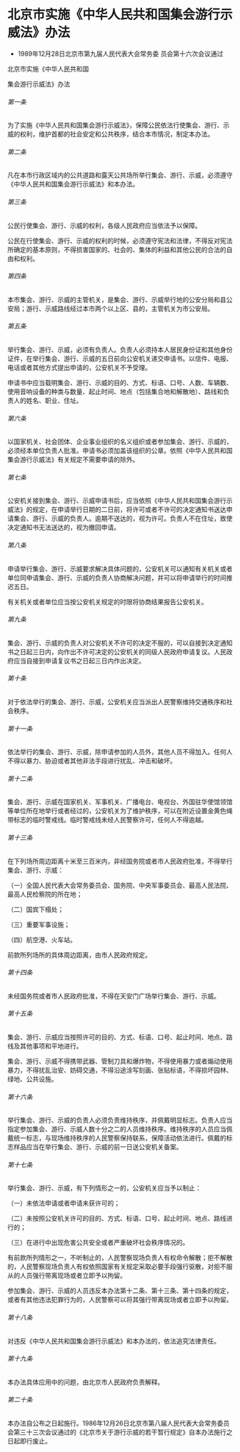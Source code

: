 # 北京市实施《中华人民共和国集会游行示威法》办法

- 1989年12月28日北京市第九届人民代表大会常务委
  员会第十六次会议通过

<!-- INFO END -->

北京市实施《中华人民共和国

集会游行示威法》办法

###### 第一条

为了实施《中华人民共和国集会游行示威法》，保障公民依法行使集会、游行、示威的权利，维护首都的社会安定和公共秩序，结合本市情况，制定本办法。

###### 第二条

凡在本市行政区域内的公共道路和露天公共场所举行集会、游行、示威，必须遵守《中华人民共和国集会游行示威法》和本办法。

###### 第三条

公民行使集会、游行、示威的权利，各级人民政府应当依法予以保障。

公民在行使集会、游行、示威的权利的时候，必须遵守宪法和法律，不得反对宪法所确定的基本原则，不得损害国家的、社会的、集体的利益和其他公民的合法的自由和权利。

###### 第四条

本市集会、游行、示威的主管机关，是集会、游行、示威举行地的公安分局和县公安局；游行、示威路线经过本市两个以上区、县的，主管机关为市公安局。

###### 第五条

举行集会、游行、示威，必须有负责人。负责人必须持本人居民身份证和其他身份证件，在举行集会、游行、示威的五日前向公安机关递交申请书。以信件、电报、电话或者其他方式提出申请的，公安机关不予受理。

申请书中应当载明集会、游行、示威的目的、方式、标语、口号、人数、车辆数、使用音响设备的种类与数量、起止时间、地点（包括集合地和解散地）、路线和负责人的姓名、职业、住址。

###### 第六条

以国家机关、社会团体、企业事业组织的名义组织或者参加集会、游行、示威的，必须经本单位负责人批准。申请书必须加盖该组织的公章。依照《中华人民共和国集会游行示威法》有关规定不需要申请的除外。

###### 第七条

公安机关接到集会、游行、示威申请书后，应当依照《中华人民共和国集会游行示威法》的规定，在申请举行日期的二日前，将许可或者不许可的决定通知书送达申请集会、游行、示威的负责人。逾期不送达的，视为许可。负责人不在住址，致使决定通知书无法送达的，视为撤回申请。

###### 第八条

申请举行集会、游行、示威要求解决具体问题的，公安机关可以通知有关机关或者单位同申请集会、游行、示威的负责人协商解决问题，并可以将申请举行的时间推迟五日。

有关机关或者单位应当按公安机关规定的时限将协商结果报告公安机关。

###### 第九条

集会、游行、示威的负责人对公安机关不许可的决定不服的，可以自接到决定通知书之日起三日内，向作出不许可决定的公安机关的同级人民政府申请复议。人民政府应当自接到申请复议书之日起三日内作出决定。

###### 第十条

对于依法举行的集会、游行、示威，公安机关应当派出人民警察维持交通秩序和社会秩序。

###### 第十一条

依法举行的集会、游行、示威，除申请参加的人员外，其他人员不得加入。任何人不得以暴力、胁迫或者其他非法手段进行扰乱、冲击和破坏。

###### 第十二条

集会、游行、示威在国家机关、军事机关、广播电台、电视台、外国驻华使馆领馆等单位所在地举行或者经过的，公安机关为了维护秩序，可以在附近设置金黄色绳带标志的临时警戒线。临时警戒线未经人民警察许可，任何人不得逾越。

###### 第十三条

在下列场所周边距离十米至三百米内，非经国务院或者市人民政府批准，不得举行集会、游行、示威：

（一）全国人民代表大会常务委员会、国务院、中央军事委员会、最高人民法院、最高人民检察院的所在地；

（二）国宾下榻处；

（三）重要军事设施；

（四）航空港、火车站。

前款所列场所的具体周边距离，由市人民政府规定。

###### 第十四条

未经国务院或者市人民政府批准，不得在天安门广场举行集会、游行、示威。

###### 第十五条

集会、游行、示威应当按照许可的目的、方式、标语、口号、起止时间、地点、路线及其他事项和平地进行。

集会、游行、示威不得携带武器、管制刀具和爆炸物，不得使用暴力或者煽动使用暴力，不得扰乱治安、妨碍交通，不得沿途涂写刻画、张贴标语，不得损坏园林、绿地、公共设施。

###### 第十六条

举行集会、游行、示威的负责人必须负责维持秩序，并佩戴明显标志。负责人应当指定参加集会、游行、示威人数十分之二的人员维持秩序。维持秩序的人员应当佩戴统一标志，与现场维持秩序的人民警察保持联系，保障活动依法进行。佩戴的标志样品应当在举行集会、游行、示威的前一日送公安机关备案。

###### 第十七条

举行集会、游行、示威，有下列情形之一的，公安机关应当予以制止：

（一）未依法申请或者申请未获许可的；

（二）未按照公安机关许可的目的、方式、标语、口号、起止时间、地点、路线进行的；

（三）在进行中出现危害公共安全或者严重破坏社会秩序情况的。

有前款所列情形之一，不听制止的，人民警察现场负责人有权命令解散；拒不解散的，人民警察现场负责人有权依照国家有关规定采取必要手段强行驱散，对拒不服从的人员强行带离现场或者立即予以拘留。

参加集会、游行、示威的人员违反本办法第十二条、第十三条、第十四条的规定，或者有其他违法犯罪行为的，人民警察可以将其强行带离现场或者立即予以拘留。

###### 第十八条

对违反《中华人民共和国集会游行示威法》和本办法的，依法追究法律责任。

###### 第十九条

本办法具体应用中的问题，由北京市人民政府负责解释。

###### 第二十条

本办法自公布之日起施行。1986年12月26日北京市第八届人民代表大会常务委员会第三十三次会议通过的《北京市关于游行示威的若干暂行规定》自本办法施行之日起即行废止。
